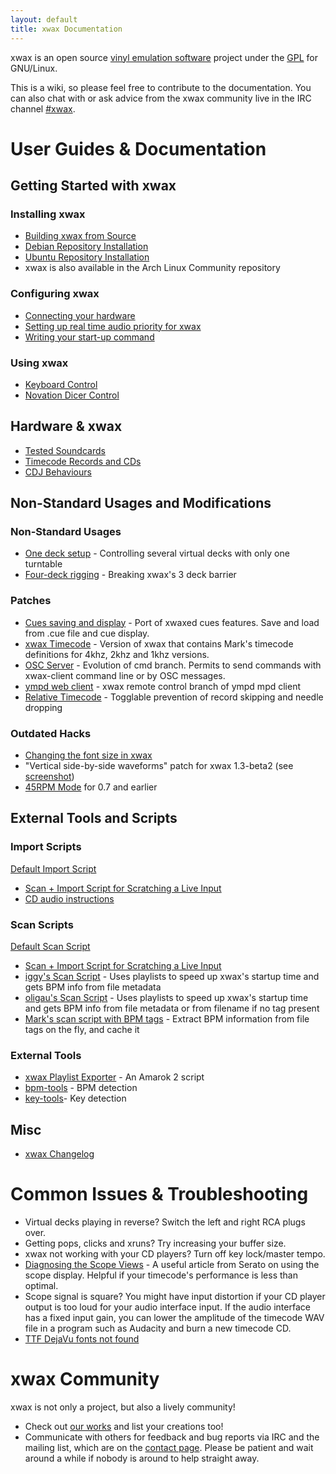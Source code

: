 ```yaml
---
layout: default
title: xwax Documentation
---
```


xwax is an open source [vinyl emulation software](http://en.wikipedia.org/wiki/Vinyl_emulation_software) project under the [GPL](http://en.wikipedia.org/wiki/Gpl) for GNU/Linux.

This is a wiki, so please feel free to contribute to the documentation. You can also chat with or ask advice from the xwax community live in the IRC channel [#xwax](https://xwax.org/contact.html).

# User Guides & Documentation

## Getting Started with xwax

### Installing xwax

  * [Building xwax from Source](/build_xwax_from_source)
  * [Debian Repository Installation](/debian_installation)
  * [Ubuntu Repository Installation](/ubuntu_installation)
  * xwax is also available in the Arch Linux Community repository

### Configuring xwax

  * [Connecting your hardware](/connecting_your_hardware)
  * [Setting up real time audio priority for xwax](/setting_up_real_time_audio_priority_for_xwax)
  * [Writing your start-up command](/writing_your_start-up_command)

### Using xwax

  * [Keyboard Control](/keyboard_control)
  * [Novation Dicer Control](/novation_dicer_control)

## Hardware & xwax

  * [Tested Soundcards](/list_of_soundcards)
  * [Timecode Records and CDs](/timecode_records_and_cds)
  * [CDJ Behaviours](/cdj_behaviors)

## Non-Standard Usages and Modifications

### Non-Standard Usages

  * [One deck setup](/one_deck_setup) - Controlling several virtual decks with only one turntable
  * [Four-deck rigging](/four-deck_rigging) - Breaking xwax's 3 deck barrier

### Patches

  * [Cues saving and display](https://github.com/oligau/xwax-1.5-xwaxed-cues) - Port of xwaxed cues features. Save and load from .cue file and cue display.
  * [xwax Timecode](https://github.com/oligau/xwax-1.5-timecode) - Version of xwax that contains Mark's timecode definitions for 4khz, 2khz and 1khz versions. 
  * [OSC Server](https://github.com/oligau/xwax-1.5-osc) - Evolution of cmd branch. Permits to send commands with xwax-client command line or by OSC messages.
  * [ympd web client](https://github.com/oligau/ympd-xwax) - xwax remote control branch of ympd mpd client
  * [Relative Timecode](/relative_timecode) - Togglable prevention of record skipping and needle dropping

### Outdated Hacks

  * [Changing the font size in xwax](/changing_the_font_size_in_xwax)
  * "Vertical side-by-side waveforms" patch for xwax 1.3-beta2 (see [screenshot](http://twitpic.com/6suvkn))
  * [45RPM Mode](/45rpm_mode) for 0.7 and earlier


## External Tools and Scripts

### Import Scripts

[Default Import Script](/default_import_script)

  * [Scan + Import Script for Scratching a Live Input](/modified_script_for_live_mic_input)
  * [CD audio instructions](/setting_up_the_cd_audio_importer)

### Scan Scripts

[Default Scan Script](/default_scan_script)

  * [Scan + Import Script for Scratching a Live Input](/modified_script_for_live_mic_input)
  * [iggy's Scan Script](/iggy_s_scan_script) - Uses playlists to speed up xwax's startup time and gets BPM info from file metadata
  * [oligau's Scan Script](/oligau_s_scan_script) - Uses playlists to speed up xwax's startup time and gets BPM info from file metadata or from filename if no tag present
  * [Mark's scan script with BPM tags](/mark_scan_tags) - Extract BPM information from file tags on the fly, and cache it

### External Tools

  * [xwax Playlist Exporter](/xwax_playlist_exporter) - An Amarok 2 script
  * [bpm-tools](/bpm-tools) - BPM detection
  * [key-tools](http://www.pogo.org.uk/~mark/key-tools/)- Key detection

## Misc

  * [xwax Changelog](xwax_changelog)

# Common Issues & Troubleshooting

  * Virtual decks playing in reverse? Switch the left and right RCA plugs over.
  * Getting pops, clicks and xruns? Try increasing your buffer size.
  * xwax not working with your CD players? Turn off key lock/master tempo.
  * [Diagnosing the Scope Views](https://support.serato.com/hc/en-us/articles/202552220-Diagnosing-the-DVS-Scope-Views) - A useful article from Serato on using the scope display. Helpful if your timecode's performance is less than optimal.
  * Scope signal is square? You might have input distortion if your CD player output is too loud for your audio interface input. If the audio interface has a fixed input gain, you can lower the amplitude of the timecode WAV file in a program such as Audacity and burn a new timecode CD.
  * [TTF DejaVu fonts not found](/ttf_dejavu_fonts_not_found)

# xwax Community

xwax is not only a project, but also a lively community!

  * Check out [our works](/our_works) and list your creations too!
  * Communicate with others for feedback and bug reports via IRC and the mailing list, which are on the [contact page](https://xwax.org/contact.html). Please be patient and wait around a while if nobody is around to help straight away.
